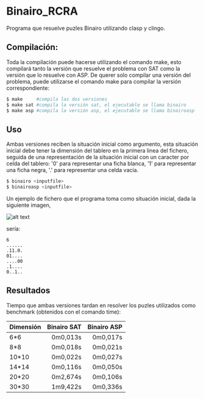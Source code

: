 Binairo_RCRA
============

Programa que resuelve puzles Binairo utilizando clasp y clingo.

## Compilación:

Toda la compilación puede hacerse utilizando el comando make, esto compilará
tanto la versión que resuelve el problema con SAT como la versión que lo
resuelve con ASP. De querer solo compilar una versión del problema,
puede utilizarse el comando make para compilar la versión correspondiente:
	
```bash
$ make 	   #compila las dos versiones
$ make sat #compila la versión sat, el ejecutable se llama binairo
$ make asp #compila la versión asp, el ejecutable se llama binairoasp 	
```

## Uso

Ambas versiones reciben la situación inicial como argumento, esta situación
inicial debe tener la dimensión del tablero en la primera linea del fichero,
seguida de una representación de la situación inicial con un caracter por celda
del tablero: '0' para representar una ficha blanca, '1' para representar una
ficha negra, '.' para representar una celda vacía.

```bash
$ binairo <inputfile>
$ binairoasp <inputfile>
```

Un ejemplo de fichero que el programa toma como situación inicial, dada
la siguiente imagen,

![alt text](https://www.dc.fi.udc.es/~cabalar/kr/current/initial.png "Situación inicial")

sería:

```
6 
......
.11.0.
01....
....00
.1....
0..1.. 
```

## Resultados
Tiempo que ambas versiones tardan en resolver los puzles utilizados como
benchmark (obtenidos con el comando time):

| Dimensión     | Binairo SAT   | Binairo ASP  |
| ------------- |--------------:| ------------:|
| 6*6	        |		0m0,013s|      0m0,017s|
| 8*8           |       0m0,018s|      0m0,021s|
| 10*10         |       0m0,022s|      0m0,027s|
| 14*14         |       0m0,116s|      0m0,050s|
| 20*20         |       0m2,674s|      0m0,106s|
| 30*30         |       1m9,422s|      0m0,336s|